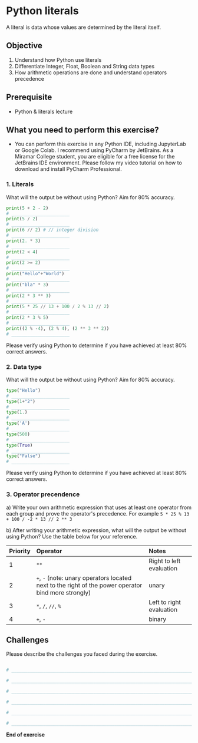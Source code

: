 # Python literals

A literal is data whose values are determined by the literal itself.

## Objective

1. Understand how Python use literals
2. Differentiate Integer, Float, Boolean and String data types
3. How arithmetic operations are done and understand operators precedence

## Prerequisite

- Python & literals lecture

## What you need to perform this exercise?

- You can perform this exercise in any Python IDE, including JupyterLab or Google Colab. I recommend using PyCharm by JetBrains. As a Miramar College student, you are eligible for a free license for the JetBrains IDE environment. Please follow my video tutorial on how to download and install PyCharm Professional. 

### 1. Literals

What will the output be without using Python? Aim for 80% accuracy.

```python
print(5 + 2 - 2)
# ______________________
print(5 / 2)
# ______________________
print(6 // 2) # // integer division
# ______________________
print(2. * 3)
# ______________________
print(2 < 4)
# ______________________
print(2 >= 2)
# ______________________
print("Hello"+"World")
# ______________________
print("bla" * 3)
# ______________________
print(2 * 3 ** 3)
# ______________________
print(5 * 25 // 13 + 100 / 2 % 13 // 2)
# ______________________
print(2 * 3 % 5)
# ______________________
print((2 % -4), (2 % 4), (2 ** 3 ** 2))
# ______________________
```

Please verify using Python to determine if you have achieved at least 80% correct answers.

### 2. Data type

What will the output be without using Python? Aim for 80% accuracy.

```python
type("Hello")
# ______________________
type(1+"2")
# ______________________
type(1.)
# ______________________
type('A')
# ______________________
type(500)
# ______________________
type(True)
# ______________________
type("False")
# ______________________
```

Please verify using Python to determine if you have achieved at least 80% correct answers.

### 3. Operator precendence

a) Write your own arithmetic expression that uses at least one operator from each group and prove the operator's precedence. For example ```5 * 25 % 13 + 100 / -2 * 13 // 2 ** 3```

b) After writing your arithmetic expression, what will the output be without using Python? Use the table below for your reference.

| Priority | Operator                                                     | Notes                    |
| :------- | :----------------------------------------------------------- | :----------------------- |
| 1        | `**`                                                         | Right to left evaluation |
| 2        | `+`, `-` (note: unary operators located next to the right of the power operator bind more strongly) | unary                    |
| 3        | `*`, `/`, `//`, `%`                                          | Left to right evaluation |
| 4        | `+`, `-`                                                     | binary                   |

## Challenges

Please describe the challenges you faced during the exercise.

```python

# _________________________________________________________________________________________________

# _________________________________________________________________________________________________

# _________________________________________________________________________________________________

# _________________________________________________________________________________________________

# _________________________________________________________________________________________________

# _________________________________________________________________________________________________

```

**End of exercise**

